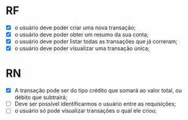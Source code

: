 # RF

- [x] o usuário deve poder criar uma nova transação;
- [x] o usuário deve poder obter um resumo da sua conta;
- [x] o usuário deve poder listar todas as transações que já correram;
- [x] o usuário deve poder visualizar uma transação única;

# RN

- [x] A transação pode ser do tipo crédito que somará ao valor total, ou débito que subtrairá;
- [ ] Deve ser possível identificarmos o usuário entre as requisições;
- [ ] o usuário só pode visualizar transações o qual ele criou;
